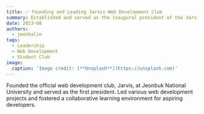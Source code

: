 ```yaml
---
title: ✅ Founding and Leading Jarvis Web Development Club
summary: Established and served as the inaugural president of the Jarvis web development club at Jeonbuk National University.
date: 2023-08
authors:
  - jeonhalin
tags:
  - Leadership
  - Web Development
  - Student Club
image:
  caption: 'Image credit: [**Unsplash**](https://unsplash.com)'
---
```


Founded the official web development club, Jarvis, at Jeonbuk National University and served as the first president. Led various web development projects and fostered a collaborative learning environment for aspiring developers.